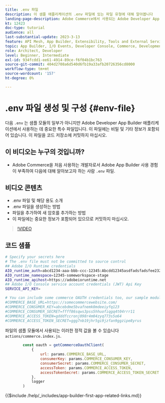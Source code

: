 ```yaml
---
title: .env 파일
description: 이 샘플 애플리케이션의 .env 파일에 있는 파일 유형에 대해 알아봅니다
landing-page-description: Adobe Commerce에서 사용되는 Adobe Developer App Builder 및 .env 파일에서 사용되는 컨텐츠 유형에 대해 알아봅니다
kt: 12423
doc-type: tutorial
audience: all
last-substantial-update: 2023-3-13
feature: API Mesh, App Builder, Extensibility, Tools and External Services, Backend Development
topic: App Builder, I/O Events, Developer Console, Commerce, Development, Integrations
role: Architect, Developer
level: Beginner, Intermediate
exl-id: 934fcdd1-ee61-4914-89ce-f6f04b1bc763
source-git-commit: 404d2708a6d540d6fb19a33afb20726356cd8000
workflow-type: tm+mt
source-wordcount: '157'
ht-degree: 0%

---
```


# .env 파일 생성 및 구성 {#env-file}

다음 `.env` 는 샘플 모듈의 일부가 아니지만 Adobe Developer App Builder 애플리케이션에서 사용하는 데 중요한 특수 파일입니다. 이 파일에는 비밀 및 기타 정보가 포함되어 있습니다. 이 파일을 코드 저장소에 커밋하지 마십시오.

## 이 비디오는 누구의 것입니까?

* Adobe Commerce을 처음 사용하는 개발자로서 Adobe App Builder 사용 경험이 부족하여 다음에 대해 알아보고자 하는 사람 `.env` 파일.

## 비디오 콘텐츠

* .env 파일 및 해당 용도 소개
* .env 파일을 생성하는 방법
* 파일을 추가하여 새 암호를 추가하는 방법
* 이 파일에는 중요한 정보가 포함되어 있으므로 커밋하지 마십시오.

>[!VIDEO](https://video.tv.adobe.com/v/3416593?quality=12&learn=on)

## 코드 샘플

```bash
# Specify your secrets here
# The .env file must not be committed to source control
## Adobe I/O Runtime credentials
AIO_runtime_auth=abcd1234-aaa-bbb-ccc-12345:Abcdd12345asdfadsfadsfee2323232323232
AIO_runtime_namespace=12345-someworkspace-stage
AIO_runtime_apihost=https://adobeioruntime.net
## Adobe I/O Console service account credentials (JWT) Api Key
SERVICE_API_KEY=

# You can include some commerce OAUTH credentials too, our sample module will use this
#COMMERCE_BASE_URL=https://somecommercewebsite.com/
#COMMERCE_CONSUMER_KEY=abcebdme5bvafnemk0mdeeiyfq123
#COMMERCE_CONSUMER_SECRET=ffff86sqws3pss5hhuofiqgq4t04rrr11
#COMMERCE_ACCESS_TOKEN=gdddfccronj098r4m04zyq773s5o64
#COMMERCE_ACCESS_TOKEN_SECRET=ggg7nb19jhr5gi9jzfan9ggzipe8yrus
```

파일의 샘플 모듈에서 사용되는 이러한 정적 값을 볼 수 있습니다 `actions/commerce.index.js`.

```javascript
        const oauth = getCommerceOauthClient(
            {
                url: params.COMMERCE_BASE_URL,
                consumerKey: params.COMMERCE_CONSUMER_KEY,
                consumerSecret: params.COMMERCE_CONSUMER_SECRET,
                accessToken: params.COMMERCE_ACCESS_TOKEN,
                accessTokenSecret: params.COMMERCE_ACCESS_TOKEN_SECRET
            },
            logger
        )
```

{{$include /help/_includes/app-builder-first-app-related-links.md}}

